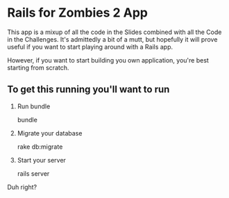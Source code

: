 Rails for Zombies 2 App
=======================

This app is a mixup of all the code in the Slides combined with all the Code in the Challenges.  It's admittedly a bit of a mutt, but hopefully it will prove useful if you want to start playing around with a Rails app.

However, if you want to start building you own application, you're best starting from scratch.

To get this running you'll want to run
--------------------------------------

1. Run bundle

   bundle

2. Migrate your database
  
   rake db:migrate
   
3. Start your server

   rails server

Duh right?

